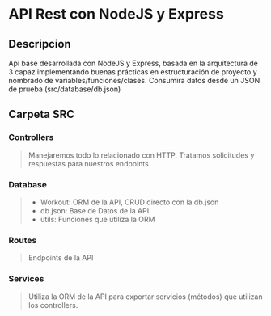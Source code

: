 # API Rest con NodeJS y Express

## Descripcion

Api base desarrollada con NodeJS y Express, basada en la arquitectura de 3 capaz implementando buenas prácticas en estructuración de proyecto y nombrado de variables/funciones/clases. Consumira datos desde un JSON de prueba (src/database/db.json)

## Carpeta SRC

### Controllers

> Manejaremos todo lo relacionado con HTTP. Tratamos solicitudes y respuestas para nuestros endpoints

### Database

> - Workout: ORM de la API, CRUD directo con la db.json
> - db.json: Base de Datos de la API
> - utils: Funciones que utiliza la ORM

### Routes

> Endpoints de la API

### Services

> Utiliza la ORM de la API para exportar servicios (métodos) que utilizan los controllers.
